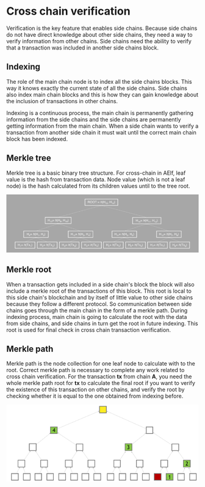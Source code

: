 Cross chain verification
========================

Verification is the key feature that enables side chains. Because side chains 
do not have direct knowledge about other side chains, they need a way to 
verify information from other chains. Side chains need the ability to verify 
that a transaction was included in another side chains block.

Indexing
--------

The role of the main chain node is to index all the side chains blocks. 
This way it knows exactly the current state of all the side chains. Side 
chains also index main chain blocks and this is how they can gain knowledge 
about the inclusion of transactions in other chains.

Indexing is a continuous process, the main chain is permanently gathering 
information from the side chains and the side chains are permanently getting 
information from the main chain. When a side chain wants to verify a transaction
 from another side chain it must wait until the correct main chain block has 
 been indexed.


Merkle tree
-----------

Merkle tree is a basic binary tree structure. For cross-chain in AElf, leaf value 
is the hash from transaction data. Node value (which is not a leaf node) is the 
hash calculated from its children values until to the tree root.

![image](merkle.png)

Merkle root
------------

When a transaction gets included in a side chain's block the block will also include
 a merkle root of the transactions of this block. This root is local to this side chain's
 blockchain and by itself of little value to other side chains because they follow a 
 different protocol. So communication between side chains goes through the main 
 chain in the form of a merkle path. During indexing process, main chain is going 
 to calculate the root with the data from side chains, and side chains in turn get the 
 root in future indexing. This root is used for final check in cross chain transaction 
 verification.

Merkle path
-----------

Merkle path is the node collection for one leaf node to calculate with
to the root. Correct merkle path is necessary to complete any work
related to cross chain verification. For the transaction **tx** from
chain **A**, you need the whole merkle path root for **tx** to calculate
the final root if you want to verify the existence of this transaction
on other chains, and verify the root by checking whether it is equal to
the one obtained from indexing before.

![image](merkle-path.png)
